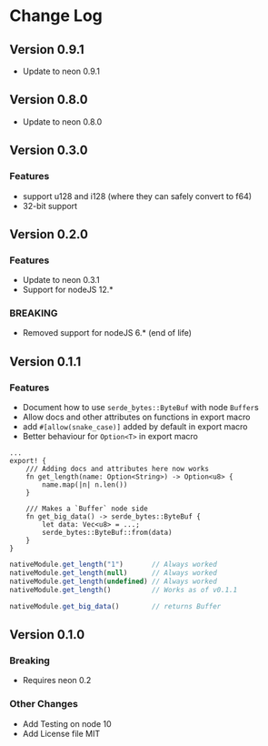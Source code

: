 Change Log
==========

## Version 0.9.1

* Update to neon 0.9.1

## Version 0.8.0

* Update to neon 0.8.0

## Version 0.3.0

### Features
* support u128 and i128 (where they can safely convert to f64)
* 32-bit support

## Version 0.2.0

### Features

* Update to neon 0.3.1
* Support for nodeJS 12.*

### BREAKING

* Removed support for nodeJS 6.* (end of life)

## Version 0.1.1

### Features

* Document how to use `serde_bytes::ByteBuf` with node `Buffer`s
* Allow docs and other attributes on functions in export macro
* add `#[allow(snake_case)]` added by default in export macro
* Better behaviour for `Option<T>` in export macro

```rust,no-run
...
export! {
    /// Adding docs and attributes here now works
    fn get_length(name: Option<String>) -> Option<u8> {
        name.map(|n| n.len())
    }

    /// Makes a `Buffer` node side
    fn get_big_data() -> serde_bytes::ByteBuf {
        let data: Vec<u8> = ...;
        serde_bytes::ByteBuf::from(data)
    }
}
```
```javascript
nativeModule.get_length("1")       // Always worked
nativeModule.get_length(null)      // Always worked
nativeModule.get_length(undefined) // Always worked
nativeModule.get_length()          // Works as of v0.1.1

nativeModule.get_big_data()        // returns Buffer
```


## Version 0.1.0

### Breaking

* Requires neon 0.2

### Other Changes

* Add Testing on node 10
* Add License file MIT
